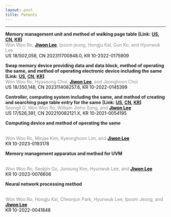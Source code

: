 ```yaml
---
layout: post
title: Patents
---
```


-----
**Memory management unit and method of walking page table** 
<span style="color: inherit; font-weight: bold;">[Link:</span>
<a href="https://patents.google.com/patent/US20240202136A1/en" style="color: inherit; text-decoration: underline; font-weight: bold;">US</a><span style="color: inherit; font-weight: bold;">, </span>
<a href="https://patents.google.com/patent/CN118210740A/en" style="color: inherit; text-decoration: underline; font-weight: bold;">CN</a><span style="color: inherit; font-weight: bold;">, </span>
<a href="https://patents.google.com/patent/KR20240093023A/en" style="color: inherit; text-decoration: underline; font-weight: bold;">KR</a><span style="color: #000000; font-weight: bold;">]</span>
<br>
<span style="color: #888888;">Won Woo Ro, </span><!--
--><span style="color: #000000; font-weight: bold; text-decoration: underline;">Jiwon Lee</span><!--
--><span style="color: #888888;">, Ipoom jeong, Hongju Kal, Gun Ko, and Hyunwuk Lee</span>
<br>
<span style="color: #000000;">US 18/502,058, CN 202311700848.0, KR 10-2022-0175909</span> <br>  

**Swap memory device providing data and data block, method of operating the same, and method of operating electronic device including the same** 
<span style="color: inherit; font-weight: bold;">[Link:</span>
<a href="https://patents.google.com/patent/US20240152461A1/en" style="color: inherit; text-decoration: underline; font-weight: bold;">US</a><span style="color: inherit; font-weight: bold;">, </span>
<a href="https://patents.google.com/patent/CN117991978A/en" style="color: inherit; text-decoration: underline; font-weight: bold;">CN</a><span style="color: inherit; font-weight: bold;">, </span>
<a href="https://patents.google.com/patent/KR20240063607A/en" style="color: inherit; text-decoration: underline; font-weight: bold;">KR</a><span style="color: #000000; font-weight: bold;">]</span>
<br>
<span style="color: #888888;">Won Woo Ro, Hyoseong Choi, </span><!--
--><span style="color: #000000; font-weight: bold; text-decoration: underline;">Jiwon Lee</span><!--
--><span style="color: #888888;">, and Jeonghoon Choi</span>
<br>
<span style="color: #000000;">US 18/350,148, CN 202311408257.6, KR 10-2022-0145399</span> <br>  

**Controller, computing system including the same, and method of creating and searching page table entry for the same** 
<span style="color: inherit; font-weight: bold;">[Link:</span>
<a href="https://patents.google.com/patent/US11860793B2/en" style="color: inherit; text-decoration: underline; font-weight: bold;">US</a><span style="color: inherit; font-weight: bold;">, </span>
<a href="https://patents.google.com/patent/CN115248784A/en" style="color: inherit; text-decoration: underline; font-weight: bold;">CN</a><span style="color: inherit; font-weight: bold;">, </span>
<a href="https://patents.google.com/patent/KR20220147277A/en" style="color: inherit; text-decoration: underline; font-weight: bold;">KR</a><span style="color: #000000; font-weight: bold;">]</span>
<br>
<span style="color: #888888;">Seongil O, Won Woo Ro, William Jinho Song, and </span><!--
--><span style="color: #000000; font-weight: bold; text-decoration: underline;">Jiwon Lee</span>
<br>
<span style="color: #000000;">US 17/526,391, CN 202210082121.X, KR 10-2021-0054195</span> <br>  

**Computing device and method of operating the same**
<!-- <a href="https://doi.ieeecomputersociety.org/10.1109/TC.2025.3543698" 
    style="color: inherit; 
           text-decoration: underline;
           font-weight: bold;">
    [Link]
</a> -->
<br>
<span style="color: #888888;">Won Woo Ro, Minjae Kim, Kyeonghoon Lim, and </span><!--
--><span style="color: #000000; font-weight: bold; text-decoration: underline;">Jiwon Lee</span>
<br>
<span style="color: #000000;">KR 10-2023-0193178</span> <br>  

**Memory management apparatus and method for UVM**
<!-- <a href="https://doi.ieeecomputersociety.org/10.1109/TC.2025.3543698" 
    style="color: inherit; 
           text-decoration: underline;
           font-weight: bold;">
    [Link]
</a> -->
<br>
<span style="color: #888888;">Won Woo Ro, Seokjin Go, Junsung Kim, Hyunwuk Lee, and </span><!--
--><span style="color: #000000; font-weight: bold; text-decoration: underline;">Jiwon Lee</span>
<br>
<span style="color: #000000;">KR 10-2023-0076606</span> <br>  


**Neural network processing method**
<!-- <a href="https://doi.ieeecomputersociety.org/10.1109/TC.2025.3543698" 
    style="color: inherit; 
           text-decoration: underline;
           font-weight: bold;">
    [Link]
</a> -->
<br>
<span style="color: #888888;">Won Woo Ro, Hongju Kal, Cheonjun Park, Hyunwuk Lee, Ipoom Jeong, and </span><!--
--><span style="color: #000000; font-weight: bold; text-decoration: underline;">Jiwon Lee</span>
<br>
<span style="color: #000000;">KR 10-2022-0041848</span> <br>  


